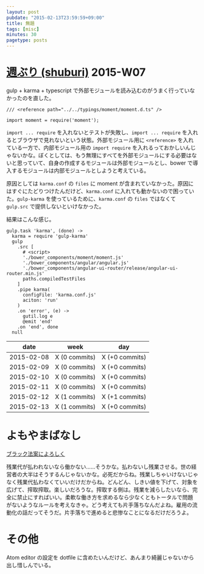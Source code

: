 ```yaml
---
layout: post
pubdate: "2015-02-13T23:59:59+09:00"
title: 無題
tags: [misc]
minutes: 30
pagetype: posts
---
```

# [週ぶり (shuburi)][shuburi] 2015-W07

gulp + karma + typescript で外部モジュールを読み込むのがうまく行っていなかったのを直した。

```
/// <reference path="../../typings/moment/moment.d.ts" />

import moment = require('moment');

```

`import ... require` を入れないとテストが失敗し、`import ... require` を入れるとブラウザで見れないという状態。外部モジュール用に `<reference>` を入れている一方で、内部モジュール用の `import require` を入れるっておかしいんじゃないかな。ぼくとしては、もう無理にすべてを外部モジュールにする必要はないと思っていて、自身の作成するモジュールは外部モジュールとし、bower で導入するモジュールは内部モジュールとしようと考えている。

原因としては `karma.conf` の `files` に moment が含まれていなかった。原因にはすぐにたどりつけたんだけど、`karma.conf` に入れても動かないので困っていた。`gulp-karma` を使っているために、`karma.conf` の `files` ではなくて `gulp.src` で提供しないといけなかった。

結果はこんな感じ。

```
gulp.task 'karma', (done) ->
  karma = require 'gulp-karma'
  gulp
    .src [
      # <script>
      './bower_components/moment/moment.js'
      './bower_components/angular/angular.js'
      './bower_components/angular-ui-router/release/angular-ui-router.min.js'
      paths.compiledTestFiles
    ]
    .pipe karma(
      configFile: 'karma.conf.js'
      aciton: 'run'
    )
    .on 'error', (e) ->
      gutil.log e
      @emit 'end'
    .on 'end', done
  null
```

date       | week           | day
-----------|----------------|-----------------
2015-02-08 | X (0 commits)  | X (+0 commits)
2015-02-09 | X (0 commits)  | X (+0 commits)
2015-02-10 | X (0 commits)  | X (+0 commits)
2015-02-11 | X (0 commits)  | X (+0 commits)
2015-02-12 | X (1 commits)  | X (+1 commits)
2015-02-13 | X (1 commits)  | X (+0 commits)

# よもやまばなし

[ブラック法案によろしく](http://b.hatena.ne.jp/entry/241514387/comment/bouzuya)

残業代が払われないなら働かない……そうかな。払わないし残業させる。世の経営者の大半はそうするんじゃないかな。必死だからね。残業しちゃいけないじゃなく残業代払わなくていいだけだからね。どんどん、しきい値を下げて、対象を広げて、搾取搾取。楽しいだろうな。搾取する側は。残業を減らしたいなら、完全に禁止にすればいい。柔軟な働き方を求めるなら少なくともトータルで問題がないようなルールを考えなきゃ。どう考えても片手落ちなんだよね。雇用の流動化の話だってそうだ。片手落ちで進めると悲惨なことになるだけだろうよ。

# その他

Atom editor の設定を dotfile に含めたいんだけど、あんまり綺麗じゃないから出し惜しんでいる。

[shuburi]: http://shuburi.org
[bouzuya/peggie-app]: https://github.com/bouzuya/peggie-app
[bouzuya/hubot-elb]: https://github.com/bouzuya/hubot-elb
[bouzuya/shuburi-report]: https://github.com/bouzuya/shuburi-report
